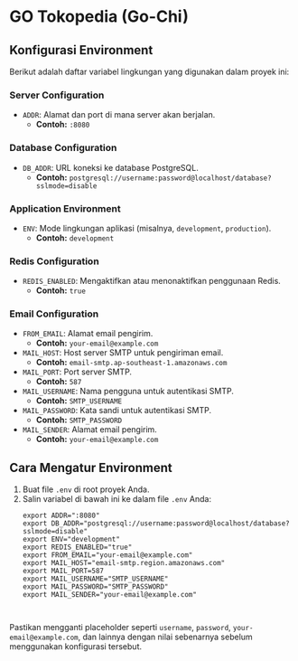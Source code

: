 # GO Tokopedia (Go-Chi)

## Konfigurasi Environment

Berikut adalah daftar variabel lingkungan yang digunakan dalam proyek ini:

### Server Configuration
- `ADDR`: Alamat dan port di mana server akan berjalan.
  - **Contoh:** `:8080`

### Database Configuration
- `DB_ADDR`: URL koneksi ke database PostgreSQL.
  - **Contoh:** `postgresql://username:password@localhost/database?sslmode=disable`

### Application Environment
- `ENV`: Mode lingkungan aplikasi (misalnya, `development`, `production`).
  - **Contoh:** `development`

### Redis Configuration
- `REDIS_ENABLED`: Mengaktifkan atau menonaktifkan penggunaan Redis.
  - **Contoh:** `true`

### Email Configuration
- `FROM_EMAIL`: Alamat email pengirim.
  - **Contoh:** `your-email@example.com`
- `MAIL_HOST`: Host server SMTP untuk pengiriman email.
  - **Contoh:** `email-smtp.ap-southeast-1.amazonaws.com`
- `MAIL_PORT`: Port server SMTP.
  - **Contoh:** `587`
- `MAIL_USERNAME`: Nama pengguna untuk autentikasi SMTP.
  - **Contoh:** `SMTP_USERNAME`
- `MAIL_PASSWORD`: Kata sandi untuk autentikasi SMTP.
  - **Contoh:** `SMTP_PASSWORD`
- `MAIL_SENDER`: Alamat email pengirim.
  - **Contoh:** `your-email@example.com`

## Cara Mengatur Environment

1. Buat file `.env` di root proyek Anda.
2. Salin variabel di bawah ini ke dalam file `.env` Anda:
   ```env
   export ADDR=":8080"
   export DB_ADDR="postgresql://username:password@localhost/database?sslmode=disable"
   export ENV="development"
   export REDIS_ENABLED="true"
   export FROM_EMAIL="your-email@example.com"
   export MAIL_HOST="email-smtp.region.amazonaws.com"
   export MAIL_PORT=587
   export MAIL_USERNAME="SMTP_USERNAME"
   export MAIL_PASSWORD="SMTP_PASSWORD"
   export MAIL_SENDER="your-email@example.com"



Pastikan mengganti placeholder seperti `username`, `password`, `your-email@example.com`, dan lainnya dengan nilai sebenarnya sebelum menggunakan konfigurasi tersebut.

